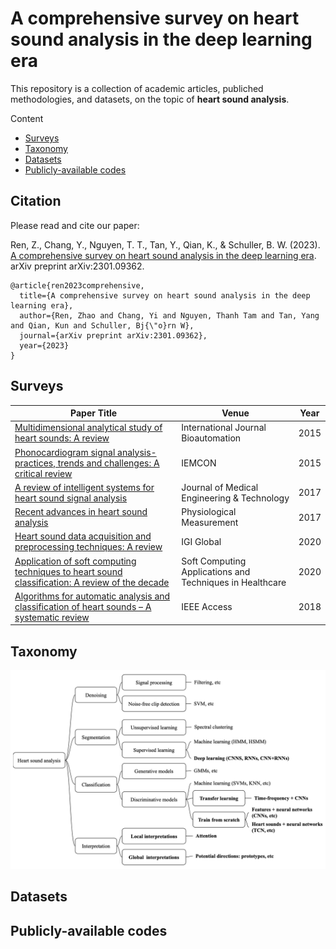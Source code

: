 # A comprehensive survey on heart sound analysis in the deep learning era

This repository is a collection of academic articles, publiched methodologies, and datasets, on the topic of **heart sound analysis**.

Content
- [Surveys](#Surveys)
- [Taxonomy](#Taxonomy)
- [Datasets](#Datasets)
- [Publicly-available codes](#Publicly-available-codes)



## Citation
Please read and cite our paper: 

Ren, Z., Chang, Y., Nguyen, T. T., Tan, Y., Qian, K., & Schuller, B. W. (2023). [A comprehensive survey on heart sound analysis in the deep learning era](https://arxiv.org/abs/2301.09362). arXiv preprint arXiv:2301.09362.

```
@article{ren2023comprehensive,
  title={A comprehensive survey on heart sound analysis in the deep learning era},
  author={Ren, Zhao and Chang, Yi and Nguyen, Thanh Tam and Tan, Yang and Qian, Kun and Schuller, Bj{\"o}rn W},
  journal={arXiv preprint arXiv:2301.09362},
  year={2023}
}
```

## Surveys
| Paper Title | Venue | Year |
|----------|----------|----------|
|[Multidimensional analytical study of heart sounds: A review](https://biomed.bas.bg/bioautomation/2015/vol_19.3/files/19.3_07.pdf)|International Journal Bioautomation|2015|
|[Phonocardiogram signal analysis-practices, trends and challenges: A critical review](https://ieeexplore.ieee.org/abstract/document/7344426) | IEMCON|2015 |
|[A review of intelligent systems for heart sound signal analysis](https://www.tandfonline.com/doi/abs/10.1080/03091902.2017.1382584) |Journal of Medical Engineering & Technology |2017 |
|[Recent advances in heart sound analysis](https://iopscience.iop.org/article/10.1088/1361-6579/aa7ec8/meta) |Physiological Measurement |2017 |
|[Heart sound data acquisition and preprocessing techniques: A review](https://www.igi-global.com/chapter/heart-sound-data-acquisition-and-preprocessing-techniques/251149) |IGI Global |2020 |
|[Application of soft computing techniques to heart sound classification: A review of the decade](https://www.taylorfrancis.com/chapters/edit/10.1201/9781003003496-7/application-soft-computing-techniques-heart-sound-classification-babita-majhi-aarti-kashyap) |Soft Computing Applications and Techniques in Healthcare |2020 |
|[Algorithms for automatic analysis and classification of heart sounds – A systematic review](https://ieeexplore.ieee.org/abstract/document/8586788) |IEEE Access |2018 |


## Taxonomy
[![taxonomy](taxonomy.png)](https://arxiv.org/abs/2301.09362)

## Datasets

## Publicly-available codes



